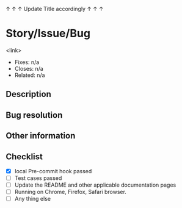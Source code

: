 ↑ ↑ ↑ Update Title accordingly  ↑ ↑ ↑
# Story/Issue/Bug 
\<link\>       

- Fixes: n/a
- Closes: n/a
- Related: n/a


## Description 

## Bug resolution 

## Other information

## Checklist
 - [x] local Pre-commit hook passed
 - [ ] Test cases passed
 - [ ] Update the README and other applicable documentation pages
 - [ ] Running on Chrome, Firefox, Safari browser.
 - [ ] Any thing else
